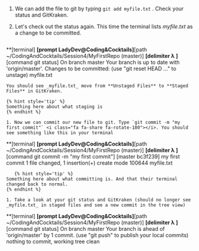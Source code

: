 1. We can add the file to git by typing `git add myfile.txt` <i class="fa fa-share fa-rotate-180"></i>. Check your status and GitKraken.

1. Let's check out the status again. This time the terminal lists _myfile.txt_ as a change to be committed.
   ```
**[terminal]
**[prompt LadyDev@Coding&Cocktails]**[path  ~/CodingAndCocktails/Session4/MyFirstRepo (master)]
**[delimiter λ ]**[command git status]
On branch master
Your branch is up to date with 'origin/master'.
Changes to be committed:
  (use "git reset HEAD <file>..." to unstage)
           myfile.txt 
   ```
   You should see _myfile.txt_ move from **Unstaged Files** to **Staged Files** in GitKraken.

   {% hint style='tip' %}
Something here about what staging is
   {% endhint %}

1. Now we can commit our new file to git. Type `git commit -m "my first commit"` <i class="fa fa-share fa-rotate-180"></i>. You should see something like this in your terminal
   ```
**[terminal]
**[prompt LadyDev@Coding&Cocktails]**[path  ~/CodingAndCocktails/Session4/MyFirstRepo (master)]
**[delimiter λ ]**[command git commit -m "my first commit"]
[master bc3f239] my first commit
 1 file changed, 1 insertion(+)
 create mode 100644 myfile.txt
   ```
      {% hint style='tip' %}
Something here about what committing is. And that their terminal changed back to normal.
   {% endhint %}

1. Take a look at your git status and GitKraken (should no longer see _myfile.txt_ in staged files and see a new commit in the tree view)
   ```
**[terminal]
**[prompt LadyDev@Coding&Cocktails]**[path  ~/CodingAndCocktails/Session4/MyFirstRepo (master)]
**[delimiter λ ]**[command git status]
On branch master
Your branch is ahead of 'origin/master' by 1 commit.
  (use "git push" to publish your local commits)
nothing to commit, working tree clean
   ```